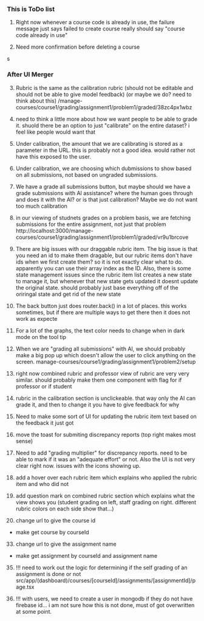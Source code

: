 ### This is ToDo list

1. Right now whenever a course code is already in use, the failure message just says failed to create course
really should say "course code already in use"


2. Need more confirmation before deleting a course


s

### After UI Merger



3. Rubric is the same as the calibration rubric (should not be editable and should not be able to give model feedback) (or maybe we do? need to think about this)
/manage-courses/course1/grading/assignment1/problem1/graded/38zc4px1wbz


4. need to think a little more about how we want people to be able to grade it. shuold there be an option to just "calibrate" on the entire dataset? i feel like people would want that


6. Under calibration, the amount that we are calibrating is stored as a parameter in the URL. this is probably not a good idea. would rather not have this exposed to the user. 

7. Under calibration, we are choosing which dubmissions to show based on all submissions, not based on ungraded submissions. 

8. We have a grade all submissions button, but maybe should we have a grade submissions with AI assistance? where the human goes through and does it with the AI? or is that just calibration? Maybe we do not want too much calibration

9. in our viewing of studnets grades on a problem basis, we are fetching submissions for the entire assignment, not just that problem
http://localhost:3000/manage-courses/course1/grading/assignment1/problem1/graded/vr9u1brcove

10. There are big issues with our draggable rubric item. The big issue is that you need an id to make them dragable, but our rubric items don't have ids when we first create them? so it is not exactly clear what to do. apparently you can use their array index as the ID. Also, there is some state management issues since the rubric item list creates a new state to manage it, but whenever that new state gets updated it doesnt update the original state. should probably just base everything off of the oriringal state and get rid of the new state

11. The back button just does router.back() in a lot of places. this works sometimes, but if there are multiple ways to get there then it does not work as expecte



13. For a lot of the graphs, the text color needs to change when in dark mode on the tool tip

14. When we are "grading all submissions" with AI, we should probably make a big pop up which doesn't allow the user to click anything on the screen. 
manage-courses/course1/grading/assignment1/problem2/setup




21. right now combined rubric and professor view of rubric are very very similar. should probably make them one component with flag for if professor or if student


26. rubric in the calibration section is unclickeable. that way only the AI can grade it, and then to change it you have to give feedback for why

27. Need to make some sort of UI for updating the rubric item text based on the feedback it just got

28. move the toast for submiting discrepancy reports (top right makes most sense)

29. Need to add "grading multiplier" for discrepancy reports. need to be able to mark if it was an "adequate effort" or not. Also the UI is not very clear right now. issues with the icons showing up. 

30. add a hover over each rubric item which explains who applied the rubric item and who did not

31. add question mark on combined rubric section which explains what the view shows you (student grading on left, staff grading on right. different rubric colors on each side show that...)

32. change url to give the course id
- make get course by courseId 

33. change url to give the assignment name
- make get assignment by courseId and assignment name


35. !!! need to work out the logic for determining if the self grading of an assignment is done or not
src/app/(dashboard)/courses/[courseId]/assignments/[assignmentId]/page.tsx

36. !!! with users, we need to create a user in mongodb if they do not have firebase id... i am not sure how this is not done, must of got overwritten at some point.